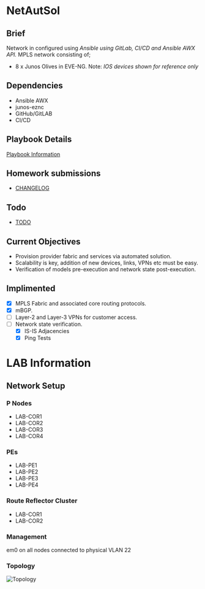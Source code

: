 # NetAutSol
## Brief
Network in configured using *Ansible using GitLab, CI/CD and Ansible AWX API.*
MPLS network consisting of;
* 8 x Junos Olives in EVE-NG.
Note: *IOS devices shown for reference only*

## Dependencies
* Ansible AWX
* junos-eznc
* GitHub/GitLAB
* CI/CD

## Playbook Details
[Playbook Information](https://github.com/johnsondnz/NetAutSol/blob/master/DETAILS.md)

## Homework submissions
- [CHANGELOG](https://github.com/johnsondnz/NetAutSol/blob/master/CHANGELOG.md)

## Todo
- [TODO](https://github.com/johnsondnz/NetAutSol/blob/master/TODO.md)

## Current Objectives
* Provision provider fabric and services via automated solution.
* Scalability is key, addition of new devices, links, VPNs etc must be easy.
* Verification of models pre-execution and network state post-execution.

## Implimented
- [x] MPLS Fabric and associated core routing protocols.
- [x] mBGP.
- [ ] Layer-2 and Layer-3 VPNs for customer access.
- [ ] Network state verification.
  - [x] IS-IS Adjacencies
  - [x] Ping Tests

# LAB Information
## Network Setup
### P Nodes
* LAB-COR1
* LAB-COR2
* LAB-COR3
* LAB-COR4

### PEs
* LAB-PE1
* LAB-PE2
* LAB-PE3
* LAB-PE4

### Route Reflector Cluster
* LAB-COR1
* LAB-COR2

### Management
em0 on all nodes connected to physical VLAN 22

### Topology
![Topology](https://i.imgur.com/T3AaoIQ.png)
